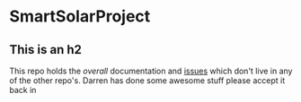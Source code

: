 # SmartSolarProject
## This is an h2
This repo holds the *overall* documentation and [issues](http://youtube.com/rickroll) which don't live in any of the other repo's.
Darren has done some awesome stuff please accept it back in
